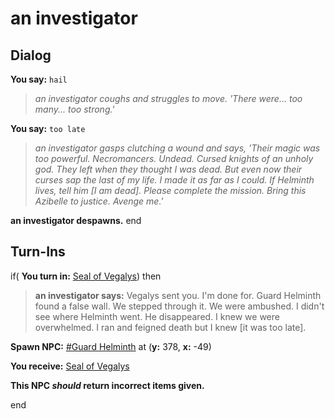 # an investigator
## Dialog

**You say:** `hail`



>*an investigator coughs and struggles to move. 'There were... too many... too strong.'*

**You say:** `too late`



>*an investigator gasps clutching a wound and says, 'Their magic was too powerful. Necromancers. Undead. Cursed knights of an unholy god. They left when they thought I was dead. But even now their curses sap the last of my life. I made it as far as I could. If Helminth lives, tell him [I am dead]. Please complete the mission. Bring this Azibelle to justice. Avenge me.'*


**an investigator despawns.**
end

## Turn-Ins





if( **You turn in:** [Seal of Vegalys](/item/2694)) then


>**an investigator says:** Vegalys sent you. I'm done for. Guard Helminth found a false wall. We stepped through it. We were ambushed. I didn't see where Helminth went. He disappeared. I knew we were overwhelmed. I ran and feigned death but I knew [it was too late].


**Spawn NPC:**  [\#Guard Helminth](/npc/45005) at (**y:** 378, **x:** -49)


 **You receive:**  [Seal of Vegalys](/item/2694) 

**This NPC *should* return incorrect items given.**

end